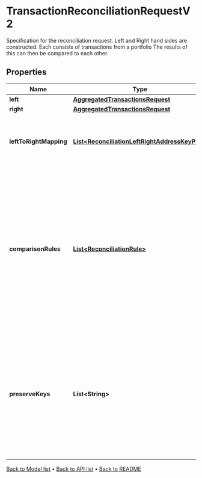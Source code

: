

# TransactionReconciliationRequestV2

Specification for the reconciliation request. Left and Right hand sides are constructed. Each consists of transactions from a portfolio The results of this can then be compared to each other.

## Properties

| Name | Type | Description | Notes |
|------------ | ------------- | ------------- | -------------|
|**left** | [**AggregatedTransactionsRequest**](AggregatedTransactionsRequest.md) |  |  |
|**right** | [**AggregatedTransactionsRequest**](AggregatedTransactionsRequest.md) |  |  |
|**leftToRightMapping** | [**List&lt;ReconciliationLeftRightAddressKeyPair&gt;**](ReconciliationLeftRightAddressKeyPair.md) | The mapping from property keys requested by left aggregation to property keys on right hand side |  [optional] |
|**comparisonRules** | [**List&lt;ReconciliationRule&gt;**](ReconciliationRule.md) | The set of rules to be used in comparing values. These are the rules that determine what constitutes a match. The simplest is obviously an exact one-for-one comparison, but tolerances on numerical or date time values and case-insensitive string comparison are supported amongst other types. |  [optional] |
|**preserveKeys** | **List&lt;String&gt;** | List of keys to preserve (from rhs) in the diff. Used in conjunction with filtering/grouping. If two values are equal, for a given key then the value is elided from the results. Setting it here will preserve it (takes the values from the RHS and puts it into the line by line results). |  [optional] |



[Back to Model list](../README.md#documentation-for-models) &#8226; [Back to API list](../README.md#documentation-for-api-endpoints) &#8226; [Back to README](../README.md)


